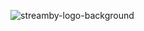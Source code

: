 ![streamby-logo-background](https://github.com/GwerhDev/StreamBy-Client/assets/105039526/95e48038-b807-46cb-ad52-e5226025f30f)
